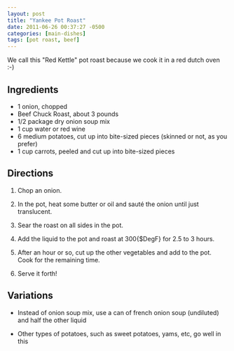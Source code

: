 ```yaml
---
layout: post
title: "Yankee Pot Roast"
date: 2011-06-26 00:37:27 -0500
categories: [main-dishes]
tags: [pot roast, beef]
---
```

We call this "Red Kettle" pot roast because we cook it in a red dutch oven :-) 

## Ingredients

* 1 onion, chopped
* Beef Chuck Roast, about 3 pounds
* 1/2 package dry onion soup mix
* 1 cup water or red wine
* 6 medium potatoes, cut up into bite-sized pieces (skinned or not, as you prefer)
* 1 cup carrots, peeled and cut up into bite-sized pieces

## Directions

1. Chop an onion.

2. In the pot, heat some butter or oil and saut&eacute; the onion until just translucent.

3. Sear the roast on all sides in the pot.

4. Add the liquid to the pot and roast at 300{$DegF} for 2.5 to 3 hours.

5. After an hour or so, cut up the other vegetables and add to the pot. Cook for the remaining time.

6. Serve it forth!

## Variations

* Instead of onion soup mix, use a can of french onion soup (undiluted) and half the other liquid

* Other types of potatoes, such as sweet potatoes, yams, etc, go well in this

